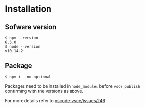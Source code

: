 # Installation

## Sofware version

```
$ npm --version
6.5.0
$ node --version
v10.14.2
```

## Package

```console
$ npm i --no-optional
```

Packages need to be installed in `node_modules` before `vsce publish` confirming with the versions as above.

For more details refer to [vscode-vsce/issues/246](https://github.com/Microsoft/vscode-vsce/issues/246#issuecomment-379565583) .
